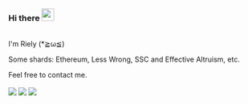 ### Hi there <a href="https://www.gautamkrishnar.com/"><img src="https://media.giphy.com/media/hvRJCLFzcasrR4ia7z/giphy.gif" width="25px"></a>
<br>
I'm Riely (*≧ω≦)

Some shards: Ethereum, Less Wrong, SSC and Effective Altruism, etc.

Feel free to contact me. 
<br><br>
[<img src="https://img.shields.io/badge/Telegram-%40rielychen-blue">](https://t.me/rielychen)
[<img src="https://img.shields.io/badge/Email-%40rielychen@gmail.com-orange">](rielychen@gmail.com)
[<img src="https://img.shields.io/badge/Twitter-%20RielyChen-blue">](https://twitter.com/RielyChen)
